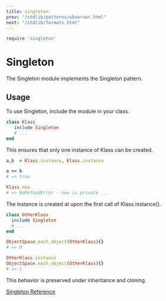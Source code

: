 ```yaml
---
title: singleton
prev: "/stdlib/patterns/observer.html"
next: "/stdlib/formats.html"
---
```



```ruby
require 'singleton'
```

# Singleton

The Singleton module implements the Singleton pattern.

## Usage

To use Singleton, include the module in your class.


```ruby
class Klass
   include Singleton
   # ...
end
```

This ensures that only one instance of Klass can be created.


```ruby
a,b  = Klass.instance, Klass.instance

a == b
# => true

Klass.new
# => NoMethodError - new is private ...
```

The instance is created at upon the first call of Klass.instance().


```ruby
class OtherKlass
  include Singleton
  # ...
end

ObjectSpace.each_object(OtherKlass){}
# => 0

OtherKlass.instance
ObjectSpace.each_object(OtherKlass){}
# => 1
```

This behavior is preserved under inheritance and cloning.

<a
href='https://ruby-doc.org/stdlib-2.5.0/libdoc/singleton/rdoc/Singleton.html'
class='ruby-doc remote reference' target='_blank'>Singleton
Reference</a>

